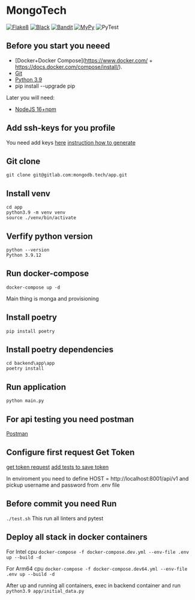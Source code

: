 # MongoTech
[![Flake8](https://github.com/mongotech/app/actions/workflows/flake8.yml/badge.svg)](https://github.com/mongotech/app/actions/workflows/flake8.yml)
[![Black](https://github.com/mongotech/app/actions/workflows/black.yml/badge.svg)](https://github.com/mongotech/app/actions/workflows/black.yml)
[![Bandit](https://github.com/mongotech/app/actions/workflows/bandit.yml/badge.svg)](https://github.com/mongotech/app/actions/workflows/bandit.yml)
[![MyPy](https://github.com/mongotech/app/actions/workflows/mypy.yml/badge.svg)](https://github.com/mongotech/app/actions/workflows/mypy.yml)
![PyTest](https://img.shields.io/endpoint?url=https://gist.githubusercontent.com/dagolub/730cda43e9bff219b52954a6390b1c24/raw/mongotech.json)


## Before you start you neeed

* [Docker+Docker Compose](https://www.docker.com/ + https://docs.docker.com/compose/install/).
* [Git](https://git-scm.com/book/en/v2/Getting-Started-Installing-Git)
* [Python 3.9](https://www.python.org/downloads/release/python-3913/)
* pip install --upgrade pip

Later you will need:
* [NodeJS 16+npm](https://nodejs.org/en/)

## Add ssh-keys for you profile
You need add keys [here](https://gitlab.com/-/profile/keys) [instruction how to generate](https://coderlessons.com/tutorials/devops/vyuchit-gitlab/gitlab-nastroika-kliucha-ssh)

## Git clone 
`git clone git@gitlab.com:mongodb.tech/app.git`

## Install venv
`cd app` <br />
`python3.9 -m venv venv` <br />
`source ./venv/bin/activate`

## Verfify python version

`python --version` <br />
`Python 3.9.12`

## Run docker-compose
`docker-compose up -d`

Main thing is monga and provisioning

## Install poetry
`pip install poetry`

## Install poetry dependencies
`cd backend\app\app` <br />
`poetry install`

## Run application
`python main.py`

## For api testing you need postman

[Postman](https://www.postman.com/downloads/)

## Configure first request Get Token

[get token request](https://gitlab.com/mongodb.tech/app/-/raw/main/docs/Screenshot_2022-06-13_at_09.59.11.png)
[add tests to save token](https://gitlab.com/mongodb.tech/app/-/blob/main/docs/Screenshot_2022-06-13_at_09.59.11.png)

In enviroment you need to define HOST = http://localhost:8001/api/v1 and pickup username and password from .env file

## Before commit you need Run
`./test.sh`
This run all linters and pytest

## Deploy all stack in docker containers

For Intel cpu
`docker-compose -f docker-compose.dev.yml --env-file .env up --build -d`

For Arm64 cpu
`docker-compose -f docker-compose.dev64.yml --env-file .env up --build -d`

After up and running all containers, exec in backend container and run
`python3.9 app/initial_data.py`
